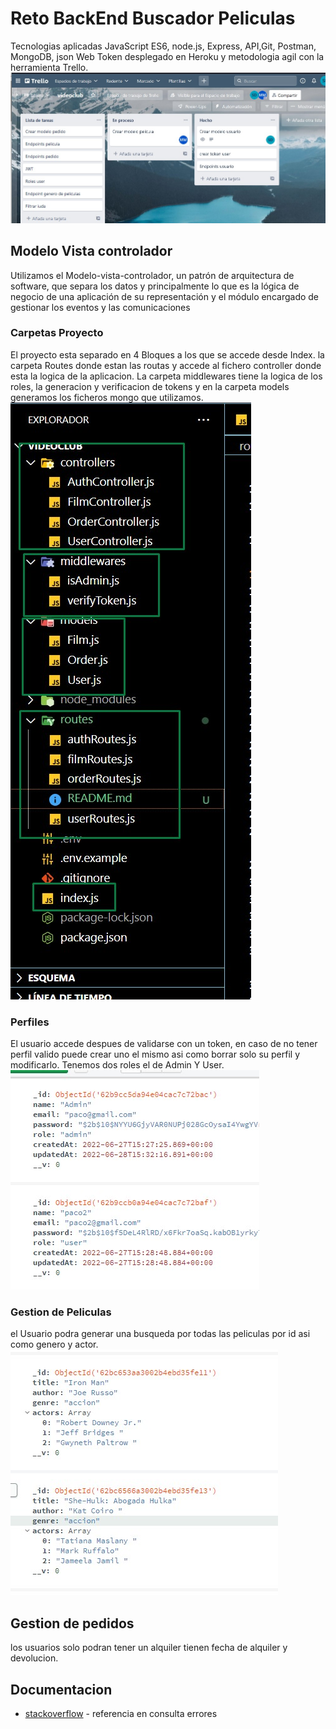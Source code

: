 # Reto BackEnd Buscador Peliculas

Tecnologias aplicadas JavaScript ES6, node.js, Express, API,Git, Postman, MongoDB, json Web Token desplegado en Heroku y metodologia agil con la herramienta Trello.
![](/Readme/captura2.jpg)

## Modelo Vista controlador
Utilizamos el Modelo-vista-controlador, un patrón de arquitectura de software, que separa los datos y principalmente lo que es la lógica de negocio de una aplicación de su representación y el módulo encargado de gestionar los eventos y las comunicaciones

### Carpetas Proyecto
El proyecto esta separado en 4 Bloques a los que se accede desde Index.
la carpeta Routes donde estan las routas y accede al fichero controller donde esta la logica de la aplicacion. 
La carpeta middlewares tiene la logica de los roles, la generacion y verificacion de tokens y en  la carpeta models generamos los ficheros mongo que utilizamos.
![](/Readme/captura1.jpg)

### Perfiles

El usuario accede despues de validarse con un token, en caso de no tener perfil valido puede crear uno el mismo asi como borrar solo su  perfil y modificarlo.
Tenemos dos roles el de Admin Y User.
![](/Readme/captura3.jpg)

### Gestion de Peliculas

el Usuario podra generar una busqueda por todas las peliculas por id asi como genero y actor.
![](/Readme/captura4.jpg)

## Gestion de pedidos

los usuarios solo podran tener un alquiler tienen fecha de alquiler y devolucion.


## Documentacion

* [stackoverflow](https://es.stackoverflow.com/) - referencia en consulta errores
